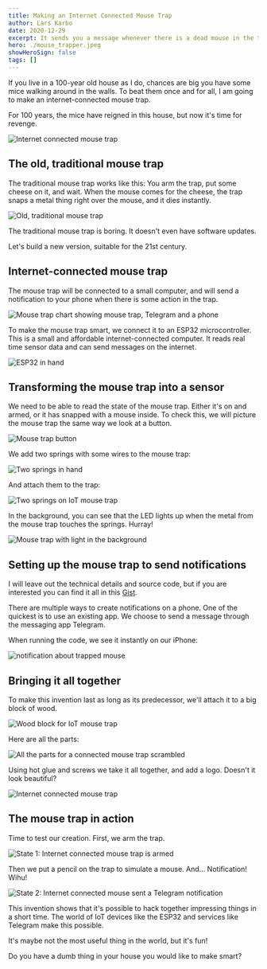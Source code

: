 ```yaml
---
title: Making an Internet Connected Mouse Trap
author: Lars Karbo
date: 2020-12-29
excerpt: It sends you a message whenever there is a dead mouse in the trap.
hero: ./mouse_trapper.jpeg
showHeroSign: false
tags: []
---
```


If you live in a 100-year old house as I do, chances are big you have some mice walking around in the walls. To beat them once and for all, I am going to make an internet-connected mouse trap.

For 100 years, the mice have reigned in this house, but now it's time for revenge.

![Internet connected mouse trap](./mouse_trapper.jpeg)

## The old, traditional mouse trap

The traditional mouse trap works like this: You arm the trap, put some cheese on it, and wait. When the mouse comes for the cheese, the trap snaps a metal thing right over the mouse, and it dies instantly.

![Old, traditional mouse trap](./traditional-mouse-trap.png)

The traditional mouse trap is boring. It doesn't even have software updates.

Let's build a new version, suitable for the 21st century.

## Internet-connected mouse trap

The mouse trap will be connected to a small computer, and will send a notification to your phone when there is some action in the trap.

![Mouse trap chart showing mouse trap, Telegram and a phone](./mouse-trap-telegram-phone.png)

To make the mouse trap smart, we connect it to an ESP32 microcontroller. This is a small and affordable internet-connected computer. It reads real time sensor data and can send messages on the internet.

![ESP32 in hand](./esp32-in-hand.png)


## Transforming the mouse trap into a sensor

We need to be able to read the state of the mouse trap. Either it's on and armed, or it has snapped with a mouse inside. To check this, we will picture the mouse trap the same way we look at a button.

![Mouse trap button](./mouse-trap-button.png)

We add two springs with some wires to the mouse trap:

![Two springs in hand](./springs.jpg)

And attach them to the trap:

![Two springs on IoT mouse trap](./mouse-trap-with-springs.jpg)

In the background, you can see that the LED lights up when the metal from the mouse trap touches the springs. Hurray!

![Mouse trap with light in the background](./mouse-trap-light-background.jpg)


## Setting up the mouse trap to send notifications

I will leave out the technical details and source code, but if you are interested you can find it all in this [Gist](https://gist.github.com/larskarbo/cb198a3465246d7c9d7f6cee2004ab9a).

There are multiple ways to create notifications on a phone. One of the quickest is to use an existing app. We choose to send a message through the messaging app Telegram.

When running the code, we see it instantly on our iPhone:

![notification about trapped mouse](./notification.png)

## Bringing it all together

To make this invention last as long as its predecessor, we'll attach it to a big block of wood.

![Wood block for IoT mouse trap](wood-block.jpg)

Here are all the parts:

![All the parts for a connected mouse trap scrambled](./parts.jpg)


Using hot glue and screws we take it all together, and add a logo. Doesn't it look beautiful?

![Internet connected mouse trap](./mouse_trapper.jpeg)


## The mouse trap in action

Time to test our creation. First, we arm the trap.

![State 1: Internet connected mouse trap is armed](./state-1-armed.png)

Then we put a pencil on the trap to simulate a mouse. And... Notification! Wihu!

![State 2: Internet connected mouse sent a Telegram notification](./state-2-notification.png)

This invention shows that it's possible to hack together impressing things in a short time. The world of IoT devices like the ESP32 and services like Telegram make this possible.

It's maybe not the most useful thing in the world, but it's fun!

Do you have a dumb thing in your house you would like to make smart?